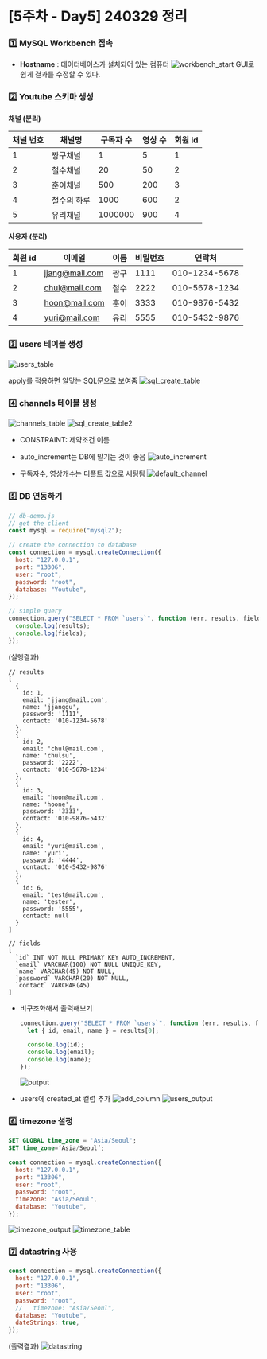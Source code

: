 # [5주차 - Day5] 240329 정리

### 1️⃣ MySQL Workbench 접속

- **Hostname** : 데이터베이스가 설치되어 있는 컴퓨터
  ![workbench_start](../img/5주차_img/5-5-1.png)
  GUI로 쉽게 결과를 수정할 수 있다.

### 2️⃣ Youtube 스키마 생성

**채널 (분리)**

| 채널 번호 | 채널명      | 구독자 수 | 영상 수 | 회원 id |
| --------- | ----------- | --------- | ------- | ------- |
| 1         | 짱구채널    | 1         | 5       | 1       |
| 2         | 철수채널    | 20        | 50      | 2       |
| 3         | 훈이채널    | 500       | 200     | 3       |
| 4         | 철수의 하루 | 1000      | 600     | 2       |
| 5         | 유리채널    | 1000000   | 900     | 4       |

**사용자 (분리)**

| 회원 id | 이메일         | 이름 | 비밀번호 | 연락처        |
| ------- | -------------- | ---- | -------- | ------------- |
| 1       | jjang@mail.com | 짱구 | 1111     | 010-1234-5678 |
| 2       | chul@mail.com  | 철수 | 2222     | 010-5678-1234 |
| 3       | hoon@mail.com  | 훈이 | 3333     | 010-9876-5432 |
| 4       | yuri@mail.com  | 유리 | 5555     | 010-5432-9876 |

### 3️⃣ users 테이블 생성

![users_table](../img/5주차_img/5-5-2.png)

apply를 적용하면 알맞는 SQL문으로 보여줌
![sql_create_table](../img/5주차_img/5-5-3.png)

### 4️⃣ channels 테이블 생성

![channels_table](../img/5주차_img/5-5-4.png)
![sql_create_table2](../img/5주차_img/5-5-5.png)

- CONSTRAINT: 제약조건 이름
- auto_increment는 DB에 맡기는 것이 좋음
  ![auto_increment](../img/5주차_img/5-5-6.png)

- 구독자수, 영상개수는 디폴트 값으로 세팅됨
  ![default_channel](../img/5주차_img/5-5-7.png)

### 5️⃣ DB 연동하기

```javascript
// db-demo.js
// get the client
const mysql = require("mysql2");

// create the connection to database
const connection = mysql.createConnection({
  host: "127.0.0.1",
  port: "13306",
  user: "root",
  password: "root",
  database: "Youtube",
});

// simple query
connection.query("SELECT * FROM `users`", function (err, results, fields) {
  console.log(results);
  console.log(fields);
});
```

(실행결과)

```shell
// results
[
  {
    id: 1,
    email: 'jjang@mail.com',
    name: 'jjanggu',
    password: '1111',
    contact: '010-1234-5678'
  },
  {
    id: 2,
    email: 'chul@mail.com',
    name: 'chulsu',
    password: '2222',
    contact: '010-5678-1234'
  },
  {
    id: 3,
    email: 'hoon@mail.com',
    name: 'hoone',
    password: '3333',
    contact: '010-9876-5432'
  },
  {
    id: 4,
    email: 'yuri@mail.com',
    name: 'yuri',
    password: '4444',
    contact: '010-5432-9876'
  },
  {
    id: 6,
    email: 'test@mail.com',
    name: 'tester',
    password: '5555',
    contact: null
  }
]

// fields
[
  `id` INT NOT NULL PRIMARY KEY AUTO_INCREMENT,
  `email` VARCHAR(100) NOT NULL UNIQUE_KEY,
  `name` VARCHAR(45) NOT NULL,
  `password` VARCHAR(20) NOT NULL,
  `contact` VARCHAR(45)
]
```

- 비구조화해서 출력해보기

  ```javascript
  connection.query("SELECT * FROM `users`", function (err, results, fields) {
    let { id, email, name } = results[0];

    console.log(id);
    console.log(email);
    console.log(name);
  });
  ```

  ![output](../img/5주차_img/5-5-8.png)

- users에 created_at 컬럼 추가
  ![add_column](../img/5주차_img/5-5-9.png)
  ![users_output](../img/5주차_img/5-5-10.png)

### 6️⃣ timezone 설정

```SQL
SET GLOBAL time_zone = 'Asia/Seoul';
SET time_zone=’Asia/Seoul’;
```

```javascript
const connection = mysql.createConnection({
  host: "127.0.0.1",
  port: "13306",
  user: "root",
  password: "root",
  timezone: "Asia/Seoul",
  database: "Youtube",
});
```

![timezone_output](../img/5주차_img/5-5-11.png)
![timezone_table](../img/5주차_img/5-5-12.png)

### 7️⃣ datastring 사용

```javascript
const connection = mysql.createConnection({
  host: "127.0.0.1",
  port: "13306",
  user: "root",
  password: "root",
  //   timezone: "Asia/Seoul",
  database: "Youtube",
  dateStrings: true,
});
```

(출력결과)
![datastring](../img/5주차_img/5-5-13.png)
